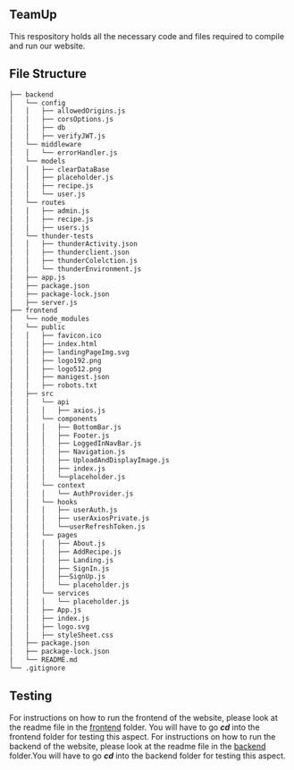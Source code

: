 ## TeamUp

This respository holds all the necessary code and files required to compile and run our website. 

## File Structure
```bash
├── backend
│   └── config
│   │   ├── allowedOrigins.js
│   │   ├── corsOptions.js
│   │   ├── db
│   │   ├── verifyJWT.js
│   └── middleware
│   │   └── errorHandler.js
│   └── models
│   │   ├── clearDataBase
│   │   ├── placeholder.js
│   │   ├── recipe.js
│   │   └── user.js
│   └── routes
│   │   ├── admin.js
│   │   ├── recipe.js
│   │   ├── users.js
│   └── thunder-tests
│   │   ├── thunderActivity.json
│   │   ├── thunderclient.json
│   │   ├── thunderColelction.js
│   │   └── thunderEnvironment.js
│   ├── app.js
│   ├── package.json
│   ├── package-lock.json
│   ├── server.js
├── frontend
│   └── node_modules
│   └── public
│   │   ├── favicon.ico
│   │   ├── index.html
│   │   ├── landingPageImg.svg
│   │   ├── logo192.png
│   │   ├── logo512.png
│   │   ├── manigest.json
│   │   ├── robots.txt
│   ├── src
│   │   └── api
│   │   │   ├── axios.js
│   │   └── components
│   │   │   ├── BottomBar.js
│   │   │   ├── Footer.js
│   │   │   ├── LoggedInNavBar.js
│   │   │   ├── Navigation.js
│   │   │   ├── UploadAndDisplayImage.js
│   │   │   ├── index.js
│   │   │   └──placeholder.js
│   │   └── context
│   │   │   └── AuthProvider.js
│   │   └── hooks
│   │   │   ├── userAuth.js
│   │   │   ├── userAxiosPrivate.js
│   │   │   └──userRefreshToken.js
│   │   └── pages
│   │   │   ├── About.js
│   │   │   ├── AddRecipe.js
│   │   │   ├── Landing.js
│   │   │   ├── SignIn.js
│   │   │   ├──SignUp.js
│   │   │   └── placeholder.js
│   │   └── services
│   │   │   └── placeholder.js
│   │   ├── App.js
│   │   ├── index.js
│   │   ├── logo.svg
│   │   ├── styleSheet.css
│   ├── package.json
│   ├── package-lock.json
│   └── README.md
└── .gitignore

```

## Testing

For instructions on how to run the frontend of the website, please look at the readme file in the [frontend](https://github.com/Dendobot/TeamUp/tree/main/frontend) folder. You will have to go ***cd*** into the frontend folder for testing this aspect.
For instructions on how to run the backend of the website, please look at the readme file in the [backend](https://github.com/Dendobot/TeamUp/tree/main/backend) folder.You will have to go ***cd*** into the backend folder for testing this aspect.

